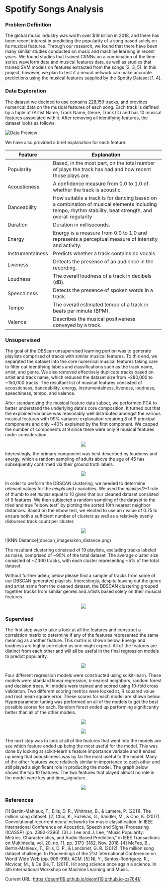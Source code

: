 # Spotify Songs Analysis

### Problem Definition

The global music industry was worth over $19 billion in 2018, and there has been recent interest in predicting the popularity of a song based solely on its musical features. Through our research, we found that there have been many similar studies conducted on music and machine learning in recent years. We found studies that trained CRNNs on a combination of the time-series waveform data and musical features data, as well as studies that trained SVM models on features extracted from the songs [2, 3, 5]. In this project, however, we plan to test if a neural network can make accurate predictions using the musical features supplied by the Spotify Dataset [1, 4].


### Data Exploration

The dataset we decided to use contains 228,159 tracks, and provides numerical data on the musical features of each song. Each track is defined by a tuple of (Artist Name, Track Name, Genre, Track ID) and has 10 musical features associated with it. After removing all identifying features, the dataset looks as follows:


![Data Preview](data_head.png)


We have also provided a brief explanation for each feature:


| Feature          | Explanation                                                                                                                                             |
|------------------|---------------------------------------------------------------------------------------------------------------------------------------------------------|
| Popularity       | Based, in the most part, on the total number of plays the track has had and how recent those plays are.                                                 |
| Acousticness     | A confidence measure from 0.0 to 1.0 of whether the track is acoustic.                                                                                  |
| Danceability     | How suitable a track is for dancing based on a combination of musical elements including tempo, rhythm stability, beat strength, and overall regularity |
| Duration         | Duration in milliseconds.                                                                                                                               |
| Energy           | Energy is a measure from 0.0 to 1.0 and represents a perceptual measure of intensity and activity.                                                      |
| Instrumentalness | Predicts whether a track contains no vocals.                                                                                                            |
| Liveness         | Detects the presence of an audience in the recording.                                                                                                   |
| Loudness         | The overall loudness of a track in decibels (dB).                                                                                                       |
| Speechiness      | Detects the presence of spoken words in a track.                                                                                                        |
| Tempo            | The overall estimated tempo of a track in beats per minute (BPM).                                                                                       |
| Valence          | Describes the musical positiveness conveyed by a track.   



### Unsupervised

The goal of the DBScan unsupervised learning portion was to generate playlists comprised of tracks with similar musical features. To this end, we separated the dataset into the core numerical musical features taking care to filter out identifying labels and classifications such as the track name, artist, and genre. We also removed effectively duplicate tracks based on artist and track name, which reduced the dataset size from ~280,000 to ~150,000 tracks. The resultant list of musical features consisted of acousticness, danceability, energy, instrumentalness, liveness, loudness, speechiness, tempo, and valence.

After standardizing the musical feature data subset, we performed PCA to better understand the underlying data's core composition. It turned out that the explained variance was reasonably well distributed amongst the various musical features with 99% variance explanation requiring 8 of 9 principal components and only ~40% explained by the first component. We capped the number of components at 9 since there were only 9 musical features under consideration. 

<p align="center"> 
<img src="dbscan_images/musical_feature_pca_explained_variance.png">
</p>

Interestingly, the primary component was best described by loudness and energy, which a random sampling of adults above the age of 45 has subsequently confirmed via their ground truth labels.

<p align="center"> 
<img src="dbscan_images/pca_feature_weights.png">
</p>

In order to perform the DBSCAN clustering, we needed to determine relevant values for the  𝑚𝑖𝑛𝑝𝑡𝑠  and  𝜖  variables. We used the  𝑚𝑖𝑛𝑝𝑡𝑠≤𝐷+1  rule of thumb to set  𝑚𝑖𝑛𝑝𝑡𝑠  equal to 10 given that our cleaned dataset consisted of 9 features. We then subjected a random sampling of the dataset to the tried and true "elbow test" by plotting the sorted 10th nearest neighbor distances. Based on the elbow test, we elected to use an  𝜖  value of 0.75 to ensure both a sufficient number of clusters as well as a relatively evenly disbursed track count per cluster.

<p align="center"> 
<img src="dbscan_images/knn_distance.png">
</p>
![KNN Distance](dbscan_images/knn_distance.png)

The resultant clustering consisted of 19 playlists, excluding tracks labeled as noise, comprised of ~90% of the total dataset. The average cluster size consisted of ~7,300 tracks, with each cluster representing ~5% of the total dataset.

Without further adieu, below please find a sample of tracks from some of our DBSCAN generated playlists. Interestingly, despite leaving out the genre and artist name from the cleaned dataset, the DBSCAN clustering grouped together tracks from similar genres and artists based solely on their musical features.

<p align="center"> 
<img src="dbscan_images/playlists.PNG">
</p>

### Supervised

The first step was to take a look at all the features and construct a correlation matrix
to determine if any of the features represented the same meaning as another feature. This
matrix is shown below. Energy and loudness are highly correlated as one might expect. All 
of the features are distinct from each other and will all be useful in the final regression 
models to predict popularity.

<p align="center"> 
<img src="images/correlation_matrix.PNG">
</p>

Four different regression models were constructed using scikit-learn. These models were 
standard linear regression, k-nearest neighbors, random forest and decision trees. All models
were trained and scored using 10-fold cross validation. Two different scoring metrics were looked
at, R squared value and root mean square error. These scores for each model are shown below. 
Hyperparameter tuning was performed on all of the models to get the best possible scores for each. 
Random forest ended up performing significantly better than all of the other models. 

<p align="center"> 
<img src="images/r2_bar_plot.png">
</p>

<p align="center"> 
<img src="images/rmse_bar_plot.png">
</p>

The next step was to look at all of the features that went into the models are see which feature
ended up being the most useful for the model. This was done by looking at scikit-learn's feature
importance variable and it ended up being that acousticness was by far the most useful to the 
model. Many of the other features were relatively similar in importance to each other and still 
played a significant role in producing the model. The graph below shows the top 10 features. The 
two features that played almost no role in the model were key and time_signature. 

<p align="center"> 
<img src="images/feature_importances_random_forest.png">
</p>


### References

[1] Bertin-Mahieux, T., Ellis, D. P., Whitman, B., & Lamere, P. (2011). The million song dataset.
[2] Choi, K., Fazekas, G., Sandler, M., & Cho, K. (2017). Convolutional recurrent neural
networks for music classification. In IEEE International Conference on Acoustics,
Speech and Signal Processing (ICASSP) (pp. 2392-2396).
[3] J. Lee and J. Lee, "Music Popularity: Metrics, Characteristics, and Audio-Based Prediction," in IEEE Transactions on Multimedia, vol. 20, no. 11, pp. 3173-3182, Nov. 2018.
[4] McFee, B., Bertin-Mahieux, T., Ellis, D. P., & Lanckriet, G. R. (2012). The million song 
dataset challenge. In Proceedings of the 21st International Conference on World Wide 
Web (pp. 909-916). ACM.
[5] Ni, Y., Santos-Rodriguez, R., Mcvicar, M., & De Bie, T. (2011). Hit song science 
once again a science. In 4th International Workshop on Machine Learning and Music.



Current URL: https://deom119.github.io/deom119.github.io-cs7641/
